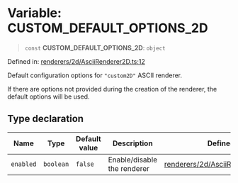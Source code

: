 # Variable: CUSTOM_DEFAULT_OPTIONS_2D

> `const` **CUSTOM_DEFAULT_OPTIONS_2D**: `object`

Defined in: [renderers/2d/AsciiRenderer2D.ts:12](https://github.com/humanbydefinition/p5.asciify/blob/f723ec464286df336f4a528d146b61a2d9b0c0cf/src/lib/renderers/2d/AsciiRenderer2D.ts#L12)

Default configuration options for `"custom2D"` ASCII renderer.

If there are options not provided during the creation of the renderer, the default options will be used.

## Type declaration

| Name                           | Type      | Default value | Description                 | Defined in                                                                                                                                                                      |
| ------------------------------ | --------- | ------------- | --------------------------- | ------------------------------------------------------------------------------------------------------------------------------------------------------------------------------- |
| <a id="enabled"></a> `enabled` | `boolean` | `false`       | Enable/disable the renderer | [renderers/2d/AsciiRenderer2D.ts:14](https://github.com/humanbydefinition/p5.asciify/blob/f723ec464286df336f4a528d146b61a2d9b0c0cf/src/lib/renderers/2d/AsciiRenderer2D.ts#L14) |
